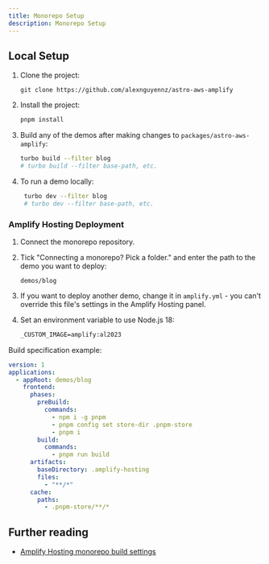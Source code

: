 ```yaml
---
title: Monorepo Setup
description: Monorepo Setup
---
```


## Local Setup

1. Clone the project:

    ```shell
    git clone https://github.com/alexnguyennz/astro-aws-amplify
    ```

2. Install the project:

    ```sh
    pnpm install
    ```
   
3. Build any of the demos after making changes to `packages/astro-aws-amplify`:

    ```sh
    turbo build --filter blog
    # turbo build --filter base-path, etc.
    ```
   
4. To run a demo locally:

   ```sh
    turbo dev --filter blog
    # turbo dev --filter base-path, etc.
    ```

### Amplify Hosting Deployment

1. Connect the monorepo repository.

2. Tick "Connecting a monorepo? Pick a folder." and enter the path to the demo you want to deploy:

   ```shell
   demos/blog
   ```
   
3. If you want to deploy another demo, change it in `amplify.yml` - you can't override this file's settings in the Amplify Hosting panel.

4. Set an environment variable to use Node.js 18:

   ```markdown title="Amplify Environment Variables"
   _CUSTOM_IMAGE=amplify:al2023
   ```
   
Build specification example:

```yaml
version: 1
applications:
  - appRoot: demos/blog
    frontend:
      phases:
        preBuild:
          commands:
            - npm i -g pnpm
            - pnpm config set store-dir .pnpm-store
            - pnpm i
        build:
          commands:
            - pnpm run build
      artifacts:
        baseDirectory: .amplify-hosting
        files:
          - "**/*"
      cache:
        paths:
          - .pnpm-store/**/*
```

## Further reading

- [Amplify Hosting monorepo build settings](https://docs.aws.amazon.com/amplify/latest/userguide/monorepo-configuration.html)